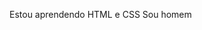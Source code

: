 Estou aprendendo HTML e CSS
Sou homem

<!---
LeonardoAA12/LeonardoAA12 is a ✨ special ✨ repository because its `README.md` (this file) appears on your GitHub profile.
You can click the Preview link to take a look at your changes.
--->
